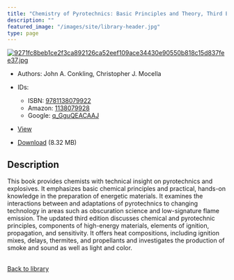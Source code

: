 ```yaml
---
title: "Chemistry of Pyrotechnics: Basic Principles and Theory, Third Edition"
description: ""
featured_image: "/images/site/library-header.jpg"
type: page
---
```


<a href="https://drive.google.com/uc?export=view&id=1FmY95dLPirOALbJ2M90CIiQr56_SXbm-" target="_blank">![9271fc8beb1ce2f3ca892126ca52eef109ace34430e90550b818c15d837fee37.jpg](/images/library/9271fc8beb1ce2f3ca892126ca52eef109ace34430e90550b818c15d837fee37.jpg)</a>
* Authors: John A. Conkling, Christopher J. Mocella
* IDs:
  * ISBN: <a href="https://www.worldcat.org/isbn/9781138079922" target="_blank">9781138079922</a>
  * Amazon: <a href="https://www.amazon.com/dp/1138079928" target="_blank">1138079928</a>
  * Google: <a href="https://books.google.com/books?id=q_GguQEACAAJ" target="_blank">q_GguQEACAAJ</a>
* <a href="https://drive.google.com/uc?export=view&id=1FmY95dLPirOALbJ2M90CIiQr56_SXbm-" target="_blank">View</a>

* [Download](https://drive.google.com/uc?export=download&id=1FmY95dLPirOALbJ2M90CIiQr56_SXbm-) (8.32 MB)

## Description<div>
<p>This book provides chemists with technical insight on pyrotechnics and explosives. It emphasizes basic chemical principles and practical, hands-on knowledge in the preparation of energetic materials. It examines the interactions between and adaptations of pyrotechnics to changing technology in areas such as obscuration science and low-signature flame emission. The updated third edition discusses chemical and pyrotechnic principles, components of high-energy materials, elements of ignition, propagation, and sensitivity. It offers heat compositions, including ignition mixes, delays, thermites, and propellants and investigates the production of smoke and sound as well as light and color.</p></div>

<br />[Back to library](/library/)
